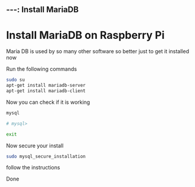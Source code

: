 ---: Install MariaDB
---
# Install MariaDB on Raspberry Pi

Maria DB is used by so many other software so better just to get it installed now

Run the following commands

```sh
sudo su
apt-get install mariadb-server
apt-get install mariadb-client
```

Now you can check if it is working

```sh
mysql

# mysql>

exit
```

Now secure your install

```sh
sudo mysql_secure_installation
```

follow the instructions

Done